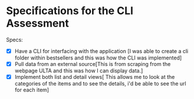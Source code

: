 # Specifications for the CLI Assessment

Specs:
- [x] Have a CLI for interfacing with the application [I was able to create a cli folder within bestsellers and this was how the CLI was implemented]
- [x] Pull data from an external source[This is from scraping from the webpage ULTA and this was how I can display data.]
- [x] Implement both list and detail views[ This allows me to look at the categories of the items and to see the details, i'd be able to see the url for each item]
